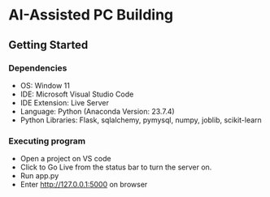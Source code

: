 # AI-Assisted PC Building

## Getting Started

### Dependencies
* OS: Window 11
* IDE: Microsoft Visual Studio Code
* IDE Extension: Live Server
* Language: Python (Anaconda Version: 23.7.4)
* Python Libraries: Flask, sqlalchemy, pymysql, numpy, joblib, scikit-learn

### Executing program
* Open a project on VS code
* Click to Go Live from the status bar to turn the server on.
* Run app.py
* Enter http://127.0.0.1:5000 on browser